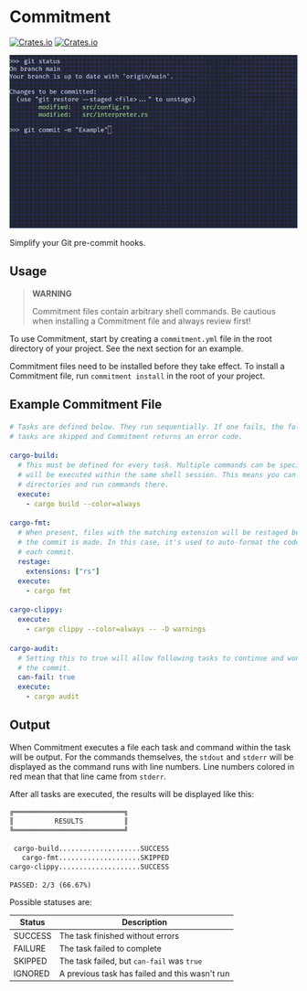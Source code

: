 # Commitment

[![Crates.io](https://img.shields.io/crates/v/commitment.svg)](https://crates.io/crates/commitment)
[![Crates.io](https://img.shields.io/crates/l/commitment)](./LICENSE.txt)

<p align="center">
  <img src="assets/gifs/example.gif" alt="Commitment Example" />
</p>

Simplify your Git pre-commit hooks.

## Usage

> **WARNING**
> 
> Commitment files contain arbitrary shell commands. Be cautious when installing
> a Commitment file and always review first!

To use Commitment, start by creating a `commitment.yml` file in the root
directory of your project. See the next section for an example.

Commitment files need to be installed before they take effect. To install a
Commitment file, run `commitment install` in the root of your project.

## Example Commitment File

```yaml
# Tasks are defined below. They run sequentially. If one fails, the following
# tasks are skipped and Commitment returns an error code.
 
cargo-build:
  # This must be defined for every task. Multiple commands can be specified and
  # will be executed within the same shell session. This means you can change
  # directories and run commands there.
  execute:
    - cargo build --color=always

cargo-fmt:
  # When present, files with the matching extension will be restaged before
  # the commit is made. In this case, it's used to auto-format the code before
  # each commit.
  restage:
    extensions: ["rs"]
  execute:
    - cargo fmt

cargo-clippy:
  execute:
    - cargo clippy --color=always -- -D warnings

cargo-audit:
  # Setting this to true will allow following tasks to continue and won't reject
  # the commit.
  can-fail: true
  execute:
    - cargo audit
```

## Output

When Commitment executes a file each task and command within the task will be
output. For the commands themselves, the `stdout` and `stderr` will be displayed
as the command runs with line numbers. Line numbers colored in red mean that
that line came from `stderr`.

After all tasks are executed, the results will be displayed like this:

```
╔═══════════════════════════╗
║          RESULTS          ║
╚═══════════════════════════╝

 cargo-build....................SUCCESS
   cargo-fmt....................SKIPPED
cargo-clippy....................SUCCESS

PASSED: 2/3 (66.67%)
```

Possible statuses are:

| **Status**  | **Description**                                |
|-------------|------------------------------------------------|
| SUCCESS     | The task finished without errors               |
| FAILURE     | The task failed to complete                    |
| SKIPPED     | The task failed, but `can-fail` was `true`     |
| IGNORED     | A previous task has failed and this wasn't run |
